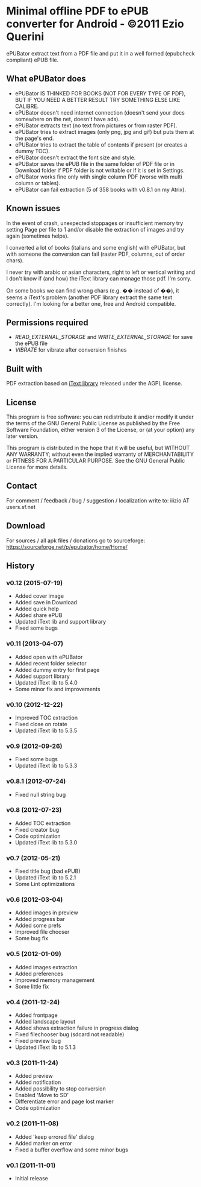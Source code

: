 # Minimal offline PDF to ePUB converter for Android - ©2011 Ezio Querini

ePUBator extract text from a PDF file and put it in a well formed (epubcheck compliant) ePUB file.

## What ePUBator does
- ePUBator IS THINKED FOR BOOKS (NOT FOR EVERY TYPE OF PDF), BUT IF YOU NEED A BETTER RESULT TRY SOMETHING ELSE LIKE CALIBRE.
- ePUBator doesn't need internet connection (doesn't send your docs somewhere on the net, doesn't have ads).
- ePUBator extracts text (no text from pictures or from raster PDF).
- ePUBator tries to extract images (only png, jpg and gif) but puts them at the page's end.
- ePUBator tries to extract the table of contents if present (or creates a dummy TOC).
- ePUBator doesn't extract the font size and style.
- ePUBator saves the ePUB file in the same folder of PDF file or in Download folder if PDF folder is not writable or if it is set in Settings.
- ePUBator works fine only with single column PDF (worse with multi column or tables).
- ePUBator can fail extraction (5 of 358 books with v0.8.1 on my Atrix).

## Known issues
In the event of crash, unexpected stoppages or insufficient memory try setting Page per file to 1 and/or disable the extraction of images and try again (sometimes helps).

I converted a lot of books (italians and some english) with ePUBator, but with someone the conversion can fail (raster PDF, columns, out of order chars).

I never try with arabic or asian characters, right to left or vertical writing and I don't know if (and how) the iText library can manage those pdf. I'm sorry.

On some books we can find wrong chars (e.g. �� instead of ��), it seems a iText's problem (another PDF library extract the same text correctly). I'm looking for a better one, free and Android compatible.

## Permissions required
- *READ_EXTERNAL_STORAGE* and *WRITE_EXTERNAL_STORAGE* for save the ePUB file
- *VIBRATE* for vibrate after conversion finishes

## Built with
PDF extraction based on [iText library](http://itextpdf.com/) released under the AGPL license.

## License
This program is free software: you can redistribute it and/or modify it under the terms of the GNU General Public License as published by the Free Software Foundation, either version 3 of the License, or (at your option) any later version.

This program is distributed in the hope that it will be useful, but WITHOUT ANY WARRANTY; without even the implied warranty of MERCHANTABILITY or FITNESS FOR A PARTICULAR PURPOSE.  See the GNU General Public License for more details.

## Contact
For comment / feedback / bug / suggestion / localization write to: iiizio AT users.sf.net

## Download
For sources / all apk files / donations go to sourceforge: https://sourceforge.net/p/epubator/home/Home/

## History
### v0.12  (2015-07-19)
- Added cover image
- Added save in Download
- Added quick help
- Added share ePUB
- Updated iText lib and support library
- Fixed some bugs

### v0.11  (2013-04-07)
- Added open with ePUBator
- Added recent folder selector
- Added dummy entry for first page
- Added support library
- Updated iText lib to 5.4.0
- Some minor fix and improvements

### v0.10  (2012-12-22)
- Improved TOC extraction
- Fixed close on rotate
- Updated iText lib to 5.3.5

### v0.9  (2012-09-26)
- Fixed some bugs
- Updated iText lib to 5.3.3

### v0.8.1  (2012-07-24)
- Fixed null string bug

### v0.8  (2012-07-23)
- Added TOC extraction
- Fixed creator bug
- Code optimization
- Updated iText lib to 5.3.0

### v0.7  (2012-05-21)
- Fixed title bug (bad ePUB)
- Updated iText lib to 5.2.1
- Some Lint optimizations

### v0.6  (2012-03-04)
- Added images in preview
- Added progress bar
- Added some prefs
- Improved file chooser
- Some bug fix

### v0.5  (2012-01-09)
- Added images extraction
- Added preferences
- Improved memory management
- Some little fix

### v0.4  (2011-12-24)
- Added frontpage
- Added landscape layout
- Added shows extraction failure in progress dialog
- Fixed filechooser bug (sdcard not readable)
- Fixed preview bug
- Updated iText lib to 5.1.3

### v0.3  (2011-11-24)
- Added preview
- Added notification
- Added possibility to stop conversion
- Enabled 'Move to SD'
- Differentiate error and page lost marker
- Code optimization

### v0.2  (2011-11-08)
- Added 'keep errored file' dialog
- Added marker on error
- Fixed a buffer overflow and some minor bugs

### v0.1  (2011-11-01)
- Initial release